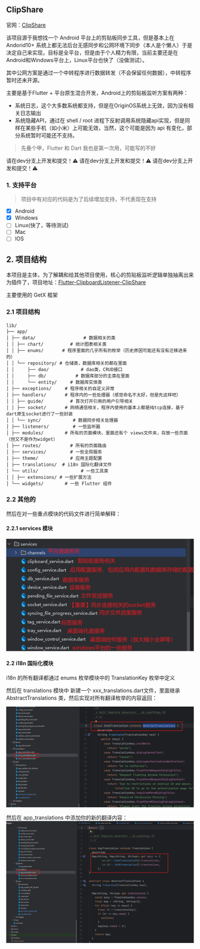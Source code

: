 ## ClipShare

官网：[ClipShare](https://clipshare.coclyun.top/)

该项目源于我想找一个 Android 平台上的剪贴板同步工具，但是基本上在 Andorid10+ 系统上都无法后台无感同步和公网环境下同步（本人是个懒人）于是决定自己来实现，目标是全平台，但是由于个人精力有限，当前主要还是在Android和Windows平台上，Linux平台也快了（没做测试）。

其中公网方案是通过一个中转程序进行数据转发（不会保留任何数据），中转程序暂时还未开源。

主要是基于Flutter + 平台原生混合开发，Android上的剪贴板监听方案有两种：

+ 系统日志，这个大多数系统都支持，但是在OriginOS系统上无效，因为没有相关日志输出
+ 系统隐藏API，通过在 shell / root 进程下反射调用系统隐藏api实现，但是同样在某些手机（如小米）上可能无效，当然，这个可能是因为 api 有变化，部分系统暂时可能还不支持。

> 先叠个甲，Flutter 和 Dart 我也是第一次用，可能写的不好

请在dev分支上开发和提交！⚠
请在dev分支上开发和提交！⚠
请在dev分支上开发和提交！⚠

### 1. 支持平台

> 项目中有对应的代码是为了后续增加支持，不代表现在支持

+ [x] Android
+ [x] Windows
+ [ ] Linux(快了，等待测试)
+ [ ] Mac
+ [ ] IOS

## 2. 项目结构

本项目是主体，为了解耦和给其他项目使用，核心的剪贴板监听逻辑单独抽离出来为插件了，项目地址：[Flutter-ClipboardListener-ClipShare](https://github.com/aa2013/ClipboardListener)

主要使用的 GetX 框架

### 2.1 项目结构

```
lib/
├── app/
│ ├── data/                  # 数据相关的类
│ │ ├── chart/         	# 统计图表相关类
│ │ ├── enums/ 		 # 程序里面的几乎所有的枚举（历史原因可能还有没有迁移进来的）
│ │ └── repository/	# 仓储类，数据库相关的都在里面
│ │ 	├── dao/			# dao类，CRUD接口
│ │ 	├── db/			  # 数据库部分的主类在里面
│ │ 	└── entity/		# 数据库实体类
│ ├── exceptions/	  # 程序相关的自定义异常
│ ├── handlers/		  # 程序内的一些处理器（感觉命名不太好，但是先这样吧）
│ │ ├── guide/			# 首次打开引用的用户引导相关
│ │ ├── socket/		  # 网络通信相关，程序内使用的基本上都是纯tcp连接，基于dart原生socket进行了一些封装
│ │ └── sync/			 # 数据同步相关处理器
│ ├── listeners/		 # 一些监听器
│ ├── modules/        # 所有的页面模块，里面还有个 views文件夹，存放一些页面（但又不是作为widget）
│ ├── routes/			# 所有的页面路由
│ ├── services/         # 一些全局服务
│ ├── theme/            # 应用主题配置
│ ├── translations/  # i18n 国际化翻译文件
│ └── utils/                # 一些工具类
│ │ ├── extensions/ # 一些扩展方法  
│ └── widgets/		  # 一些 Flutter 组件 
```

### 2.2 其他的

然后在对一些重点模块的代码文件进行简单解释：

#### 2.2.1 services 模块

![image-20250421234632095](docs/images/service_module.png)



#### 2.2 i18n 国际化模块

i18n 的所有翻译都通过 enums 枚举模块中的 TranslationKey 枚举中定义

然后在 translations 模块中 新建一个 xxx_translations.dart文件，里面继承 AbstractTranslations 类，然后实现对所有翻译枚举的内容返回：

![image-20250421234856894](docs/images/translations_module_country.png)

然后在 app_translations 中添加你的新的翻译内容：
![image-20250421234944040](docs/images/translations_module_country_add.png)

